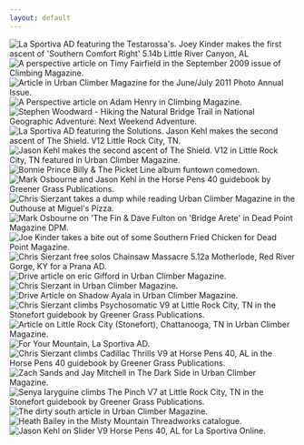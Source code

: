 ```yaml
---
layout: default
---
```


<img src="http://content.danlubbers.com/img/published/danlubbers-published-portfolio-1.jpg" data-title="Joey Kinder makes the first ascent of 'Southern Comfort Right' 5.14b Little River Canyon, AL" data-subtitle="La Sportiva Testarossa AD" alt="La Sportiva AD featuring the Testarossa's. Joey Kinder makes the first ascent of 'Southern Comfort Right' 5.14b Little River Canyon, AL" />
<img src="http://content.danlubbers.com/img/published/danlubbers-published-portfolio-2.jpg" data-title="A perspective article on Timy Fairfield" data-subtitle="Climbing Magazine, September 2009" alt="A perspective article on Timy Fairfield in the September 2009 issue of Climbing Magazine." />
<img src="http://content.danlubbers.com/img/published/danlubbers-published-portfolio-3.jpg" data-title="Article in Urban Climber Magazine" data-subtitle="June/July 2011 Photo Annual Issue" alt="Article in Urban Climber Magazine for the June/July 2011 Photo Annual Issue." />
<img src="http://content.danlubbers.com/img/published/danlubbers-published-portfolio-4.jpg" data-title="A Perspective article on Adam Henry" data-subtitle="Climbing Magazine" alt="A Perspective article on Adam Henry in Climbing Magazine." />

<img src="http://content.danlubbers.com/img/published/danlubbers-published-portfolio-5.jpg" data-title="Stephen Woodward - Hiking the Natural Bridge Trail" data-subtitle="National Geographic Adventure: Next Weekend Adventure" alt="Stephen Woodward - Hiking the Natural Bridge Trail in National Geographic Adventure: Next Weekend Adventure." />
<img src="http://content.danlubbers.com/img/published/danlubbers-published-portfolio-6.jpg" data-title="Jason Kehl makes the second ascent of The Shield. V12 Little Rock City, TN" data-subtitle="La Sportiva Solutions AD" alt="La Sportiva AD featuring the Solutions. Jason Kehl makes the second ascent of The Shield. V12 Little Rock City, TN." />
<img src="http://content.danlubbers.com/img/published/danlubbers-published-portfolio-7.jpg" data-title="Jason Kehl makes the second ascent of The Shield. V12." data-subtitle=" Little Rock City, TN featured in Urban Climber Magazine." alt="Jason Kehl makes the second ascent of The Shield. V12 in Little Rock City, TN featured in Urban Climber Magazine." />
<img src="http://content.danlubbers.com/img/published/danlubbers-published-portfolio-8.jpg" data-title="Bonnie Prince Billy & The Picket Line" data-subtitle="Funtown Comedown" alt="Bonnie Prince Billy & The Picket Line album funtown comedown." />
<img src="http://content.danlubbers.com/img/published/danlubbers-published-portfolio-9.jpg" data-title="Mark Osbourne and Jason Kehl" data-subtitle="Horse Pens 40 guidebook by Greener Grass Publications" alt="Mark Osbourne and Jason Kehl in the Horse Pens 40 guidebook by Greener Grass Publications." />
<img src="http://content.danlubbers.com/img/published/danlubbers-published-portfolio-10.jpg" data-title="Chris Sierzant takes a dump while reading Urban Climber Magazine" data-subtitle="Outhouse at Miguel's Pizza." alt="Chris Sierzant takes a dump while reading Urban Climber Magazine in the Outhouse at Miguel's Pizza." />
<img src="http://content.danlubbers.com/img/published/danlubbers-published-portfolio-11.jpg" data-title="Mark Osbourne on 'The Fin & Dave Fulton on 'Bridge Arete'" data-subtitle="Dead Point Magazine | Issue 3" alt="Mark Osbourne on 'The Fin & Dave Fulton on 'Bridge Arete' in Dead Point Magazine DPM." />
<img src="http://content.danlubbers.com/img/published/danlubbers-published-portfolio-12.jpg" data-title="Joe Kinder takes a bite out of some Southern Fried Chicken" data-subtitle="'Southern Fried Joe' in Dead Point Magazine" alt="Joe Kinder takes a bite out of some Southern Fried Chicken for Dead Point Magazine." />
<img src="http://content.danlubbers.com/img/published/danlubbers-published-portfolio-13.jpg" data-title="Chris Sierzant free solos Chainsaw Massacre 5.12a Motherlode, Red River Gorge, KY" data-subtitle="Prana AD" alt="Chris Sierzant free solos Chainsaw Massacre 5.12a Motherlode, Red River Gorge, KY for a Prana AD." />
<img src="http://content.danlubbers.com/img/published/danlubbers-published-portfolio-14.jpg" data-title="Drive Article: Eric Gifford" data-subtitle="Urban Climber Magazine | August 2011" alt="Drive article on eric Gifford in Urban Climber Magazine." />
<img src="http://content.danlubbers.com/img/published/danlubbers-published-portfolio-15.jpg" data-title="Chris Sierzant" data-subtitle="Urban Climber Magazine | Feb/Mar 08" alt="Chris Sierzant in Urban Climber Magazine." />
<img src="http://content.danlubbers.com/img/published/danlubbers-published-portfolio-16.jpg" data-title="Drive Article: Shadow Ayala" data-subtitle="Urban Climber Magazine" alt="Drive Article on Shadow Ayala in Urban Climber Magazine." />
<img src="http://content.danlubbers.com/img/published/danlubbers-published-portfolio-17.jpg" data-title="Chris Sierzant climbs Psychosomatic V9 at Little Rock City, TN" data-subtitle="Stonefort guidebook by Greener Grass Publications" alt="Chris Sierzant climbs Psychosomatic V9 at Little Rock City, TN in the Stonefort guidebook by Greener Grass Publications." />
<img src="http://content.danlubbers.com/img/published/danlubbers-published-portfolio-18.jpg" data-title="Article on Little Rock City, Chattanooga, TN" data-subtitle="Urban Climber Magazine" alt="Article on Little Rock City (Stonefort), Chattanooga, TN in Urban Climber Magazine." />
<img src="http://content.danlubbers.com/img/published/danlubbers-published-portfolio-19.jpg" data-title="For Your Mountain" data-subtitle="La Sportiva AD" alt="For Your Mountain, La Sportiva AD." />
<img src="http://content.danlubbers.com/img/published/danlubbers-published-portfolio-20.jpg" data-title="Chris Sierzant climbs Cadillac Thrills V9 at Horse Pens 40, AL" data-subtitle="Horse Pens 40 guidebook by Greener Grass Publications" alt="Chris Sierzant climbs Cadillac Thrills V9 at Horse Pens 40, AL in the Horse Pens 40 guidebook by Greener Grass Publications." />
<img src="http://content.danlubbers.com/img/published/danlubbers-published-portfolio-21.jpg" data-title="Zach Sands and Jay Mitchell in The Dark Side" data-subtitle="Urban Climber Magazine" alt="Zach Sands and Jay Mitchell in The Dark Side in Urban Climber Magazine." />
<img src="http://content.danlubbers.com/img/published/danlubbers-published-portfolio-22.jpg" data-title="Senya Iaryguine climbs The Pinch V7 at Little Rock City, TN" data-subtitle="Stonefort guidebook by Greener Grass Publications" alt="Senya Iaryguine climbs The Pinch V7 at Little Rock City, TN in the Stonefort guidebook by Greener Grass Publications." />
<img src="http://content.danlubbers.com/img/published/danlubbers-published-portfolio-23.jpg" data-title="The dirty south article" data-subtitle="Urban Climber Magazine" alt="The dirty south article in Urban Climber Magazine." />
<img src="http://content.danlubbers.com/img/published/danlubbers-published-portfolio-24.jpg" data-title="Heath Bailey" data-subtitle="Misty Mountain Threadworks | Catalogue 06" alt="Heath Bailey in the Misty Mountain Threadworks catalogue." />
<img src="http://content.danlubbers.com/img/published/danlubbers-published-portfolio-25.jpg" data-title="Jason Kehl on Slider V9 Horse Pens 40, AL" data-subtitle="La Sportiva Online | Solutions Tour" alt="Jason Kehl on Slider V9 Horse Pens 40, AL for La Sportiva Online." />
